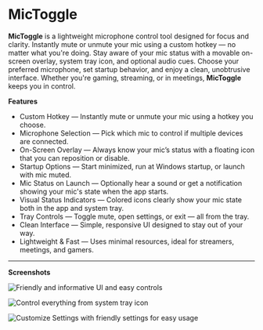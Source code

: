 # MicToggle

**MicToggle** is a lightweight microphone control tool designed for focus and clarity. Instantly mute or unmute your mic using a custom hotkey — no matter what you're doing. Stay aware of your mic status with a movable on-screen overlay, system tray icon, and optional audio cues. Choose your preferred microphone, set startup behavior, and enjoy a clean, unobtrusive interface. Whether you're gaming, streaming, or in meetings, **MicToggle** keeps you in control.

**Features**

* Custom Hotkey — Instantly mute or unmute your mic using a hotkey you choose.
* Microphone Selection — Pick which mic to control if multiple devices are connected.
* On-Screen Overlay — Always know your mic’s status with a floating icon that you can reposition or disable.
* Startup Options — Start minimized, run at Windows startup, or launch with mic muted.
* Mic Status on Launch — Optionally hear a sound or get a notification showing your mic's state when the app starts.
* Visual Status Indicators — Colored icons clearly show your mic state both in the app and system tray.
* Tray Controls — Toggle mute, open settings, or exit — all from the tray.
* Clean Interface — Simple, responsive UI designed to stay out of your way.
* Lightweight & Fast — Uses minimal resources, ideal for streamers, meetings, and gamers.

---

**Screenshots**

![Friendly and informative UI and easy controls](https://lh3.googleusercontent.com/d/1Pin0Hsm3NoXvLcYOD3j-p3G9fXr_Ranm)

![Control everything from system tray icon](https://lh3.googleusercontent.com/d/1ESk53r9PJZqKNdsSuoHe7w5MA9iAQ9ov)

![Customize Settings with friendly settings for easy usage](https://lh3.googleusercontent.com/d/17nCY28z-BWAM7MaJuYrmLwxfVQI63m24)
